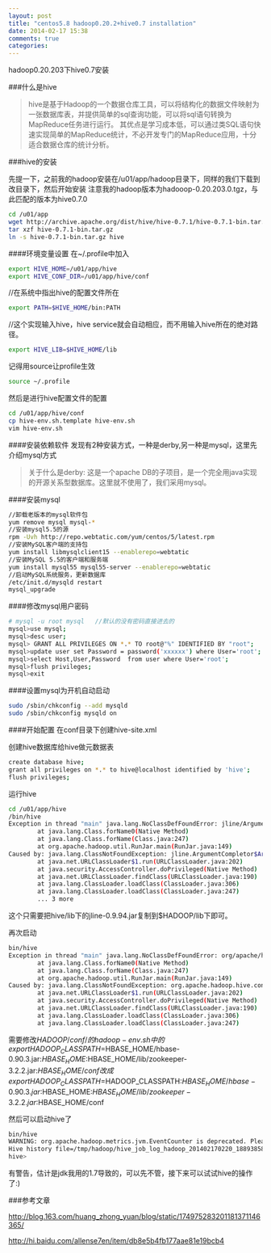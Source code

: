 ```yaml
---
layout: post
title: "centos5.8 hadoop0.20.2+hive0.7 installation"
date: 2014-02-17 15:38
comments: true
categories: 
---
```


hadoop0.20.203下hive0.7安装

###什么是hive

> hive是基于Hadoop的一个数据仓库工具，可以将结构化的数据文件映射为一张数据库表，并提供简单的sql查询功能，可以将sql语句转换为MapReduce任务进行运行。 其优点是学习成本低，可以通过类SQL语句快速实现简单的MapReduce统计，不必开发专门的MapReduce应用，十分适合数据仓库的统计分析。

<!-- more -->

###hive的安装

先提一下，之前我的hadoop安装在/u01/app/hadoop目录下，同样的我们下载到改目录下，然后开始安装
注意我的hadoop版本为hadooop-0.20.203.0.tgz，与此匹配的版本为hive0.7.0
```sh
cd /u01/app
wget http://archive.apache.org/dist/hive/hive-0.7.1/hive-0.7.1-bin.tar.gz
tar xzf hive-0.7.1-bin.tar.gz
ln -s hive-0.7.1-bin.tar.gz hive
```

####环境变量设置
在~/.profile中加入
```sh
export HIVE_HOME=/u01/app/hive
export HIVE_CONF_DIR=/u01/app/hive/conf
```
//在系统中指出hive的配置文件所在
```sh
export PATH=$HIVE_HOME/bin:PATH
```
//这个实现输入hive，hive service就会自动相应，而不用输入hive所在的绝对路径。
```sh
export HIVE_LIB=$HIVE_HOME/lib
```

记得用source让profile生效
```sh
source ~/.profile
```

然后是进行hive配置文件的配置
```sh
cd /u01/app/hive/conf
cp hive-env.sh.template hive-env.sh
vim hive-env.sh
```



####安装依赖软件
发现有2种安装方式，一种是derby,另一种是mysql，这里先介绍mysql方式

> 关于什么是derby: 这是一个apache DB的子项目，是一个完全用java实现的开源关系型数据库。这里就不使用了，我们采用mysql。


####安装mysql
```sh
//卸载老版本的mysql软件包
yum remove mysql mysql-*
//安装mysql5.5的源
rpm -Uvh http://repo.webtatic.com/yum/centos/5/latest.rpm
//安装MySQL客户端的支持包
yum install libmysqlclient15 --enablerepo=webtatic
//安装MySQL 5.5的客户端和服务端
yum install mysql55 mysql55-server --enablerepo=webtatic
//启动MySQL系统服务，更新数据库
/etc/init.d/mysqld restart
mysql_upgrade
```

####修改mysql用户密码
```sh
# mysql -u root mysql   //默认的没有密码直接进去的
mysql>use mysql;
mysql>desc user;
mysql> GRANT ALL PRIVILEGES ON *.* TO root@"%" IDENTIFIED BY "root";　　//为root添加远程连接的能力。
mysql>update user set Password = password('xxxxxx') where User='root';
mysql>select Host,User,Password  from user where User='root';
mysql>flush privileges;
mysql>exit
```
####设置mysql为开机自动启动
```sh
sudo /sbin/chkconfig --add mysqld
sudo /sbin/chkconfig mysqld on
```

####开始配置
在conf目录下创建hive-site.xml

创建hive数据库给hive做元数据表
```sh
create database hive;
grant all privileges on *.* to hive@localhost identified by 'hive';
flush privileges;
```

运行hive
```sh
cd /u01/app/hive
/bin/hive
Exception in thread "main" java.lang.NoClassDefFoundError: jline/ArgumentCompletor$ArgumentDelimiter
        at java.lang.Class.forName0(Native Method)
        at java.lang.Class.forName(Class.java:247)
        at org.apache.hadoop.util.RunJar.main(RunJar.java:149)
Caused by: java.lang.ClassNotFoundException: jline.ArgumentCompletor$ArgumentDelimiter
        at java.net.URLClassLoader$1.run(URLClassLoader.java:202)
        at java.security.AccessController.doPrivileged(Native Method)
        at java.net.URLClassLoader.findClass(URLClassLoader.java:190)
        at java.lang.ClassLoader.loadClass(ClassLoader.java:306)
        at java.lang.ClassLoader.loadClass(ClassLoader.java:247)
        ... 3 more
```
这个只需要把hive/lib下的jline-0.9.94.jar复制到$HADOOP/lib下即可。

再次启动
```sh
bin/hive
Exception in thread "main" java.lang.NoClassDefFoundError: org/apache/hadoop/hive/conf/HiveConf
        at java.lang.Class.forName0(Native Method)
        at java.lang.Class.forName(Class.java:247)
        at org.apache.hadoop.util.RunJar.main(RunJar.java:149)
Caused by: java.lang.ClassNotFoundException: org.apache.hadoop.hive.conf.HiveConf
        at java.net.URLClassLoader$1.run(URLClassLoader.java:202)
        at java.security.AccessController.doPrivileged(Native Method)
        at java.net.URLClassLoader.findClass(URLClassLoader.java:190)
        at java.lang.ClassLoader.loadClass(ClassLoader.java:306)
        at java.lang.ClassLoader.loadClass(ClassLoader.java:247)
```

需要修改$HADOOP/conf/的hadoop-env.sh
中的
export HADOOP_CLASSPATH=$HBASE_HOME/hbase-0.90.3.jar:$HBASE_HOME:$HBASE_HOME/lib/zookeeper-3.2.2.jar:$HBASE_HOME/conf
改成
export HADOOP_CLASSPATH=$HADOOP_CLASSPATH:$HBASE_HOME/hbase-0.90.3.jar:$HBASE_HOME:$HBASE_HOME/lib/zookeeper-3.2.2.jar:$HBASE_HOME/conf


然后可以启动hive了
```sh
bin/hive
WARNING: org.apache.hadoop.metrics.jvm.EventCounter is deprecated. Please use org.apache.hadoop.log.metrics.EventCounter in all the log4j.properties files.
Hive history file=/tmp/hadoop/hive_job_log_hadoop_201402170220_1889385824.txt
hive>
```
有警告，估计是jdk我用的1.7导致的，可以先不管，接下来可以试试hive的操作了:)


###参考文章

http://blog.163.com/huang_zhong_yuan/blog/static/174975283201181371146365/

http://hi.baidu.com/allense7en/item/db8e5b4fb177aae81e19bcb4

